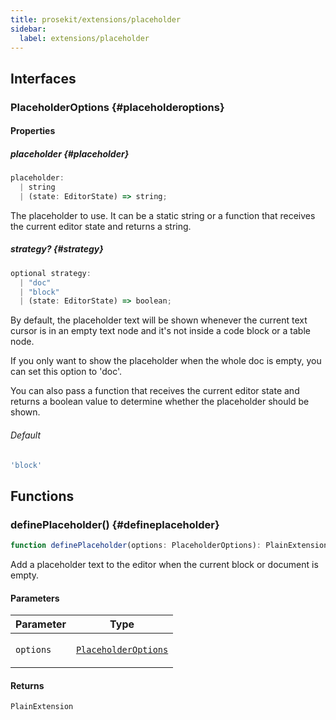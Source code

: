 ```yaml
---
title: prosekit/extensions/placeholder
sidebar:
  label: extensions/placeholder
---
```


<!-- DEBUG memberWithGroups 1 -->

<!-- DEBUG memberWithGroups 4 -->

<!-- DEBUG memberWithGroups 7 -->

<!-- DEBUG memberWithGroups 8 -->

<!-- DEBUG memberWithGroups 9 -->

## Interfaces

### PlaceholderOptions {#placeholderoptions}

<!-- DEBUG memberWithGroups 1 -->

<!-- DEBUG memberWithGroups 4 -->

<!-- DEBUG memberWithGroups 7 -->

<!-- DEBUG memberWithGroups 8 -->

<!-- DEBUG memberWithGroups 9 -->

#### Properties

##### placeholder {#placeholder}

```ts
placeholder: 
  | string
  | (state: EditorState) => string;
```

The placeholder to use. It can be a static string or a function that
receives the current editor state and returns a string.

<!-- DEBUG inheritance start kind=1024 -->

##### strategy? {#strategy}

```ts
optional strategy: 
  | "doc"
  | "block"
  | (state: EditorState) => boolean;
```

By default, the placeholder text will be shown whenever the current text
cursor is in an empty text node and it's not inside a code block or a
table node.

If you only want to show the placeholder when the whole doc is empty, you
can set this option to 'doc'.

You can also pass a function that receives the current editor state and
returns a boolean value to determine whether the placeholder should be
shown.

###### Default

```ts
'block'
```

<!-- DEBUG inheritance start kind=1024 -->

<!-- DEBUG memberWithGroups 10 -->

## Functions

### definePlaceholder() {#defineplaceholder}

```ts
function definePlaceholder(options: PlaceholderOptions): PlainExtension;
```

Add a placeholder text to the editor when the current block or document is
empty.

#### Parameters

<table>
<thead>
<tr>
<th>Parameter</th>
<th>Type</th>
</tr>
</thead>
<tbody>
<tr>
<td>

`options`

</td>
<td>

[`PlaceholderOptions`](#placeholderoptions)

</td>
</tr>
</tbody>
</table>

#### Returns

`PlainExtension`

<!-- DEBUG inheritance start kind=4096 -->

<!-- DEBUG memberWithGroups 10 -->
